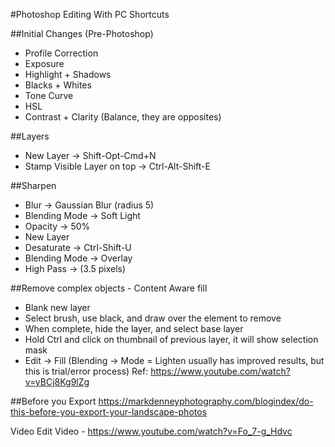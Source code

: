 #Photoshop Editing
With PC Shortcuts

##Initial Changes (Pre-Photoshop)
- Profile Correction
- Exposure
- Highlight + Shadows
- Blacks + Whites
- Tone Curve
- HSL
- Contrast + Clarity (Balance, they are opposites)

##Layers
- New Layer -> Shift-Opt-Cmd+N
- Stamp Visible Layer on top -> Ctrl-Alt-Shift-E

##Sharpen
- Blur -> Gaussian Blur (radius 5)
- Blending Mode -> Soft Light
- Opacity -> 50%
- New Layer
- Desaturate -> Ctrl-Shift-U
- Blending Mode -> Overlay
- High Pass -> (3.5 pixels)

##Remove complex objects - Content Aware fill
- Blank new layer
- Select brush, use black, and draw over the element to remove
- When complete, hide the layer, and select base layer
- Hold Ctrl and click on thumbnail of previous layer, it will show selection mask
- Edit -> Fill (Blending -> Mode = Lighten usually has improved results, but this is trial/error process)
Ref: https://www.youtube.com/watch?v=yBCj8Kg9lZg

##Before you Export
https://markdenneyphotography.com/blogindex/do-this-before-you-export-your-landscape-photos

Video Edit Video - https://www.youtube.com/watch?v=Fo_7-g_Hdvc
